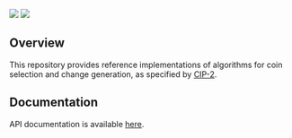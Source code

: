 <a href="https://hackage.haskell.org/package/cardano-coin-selection"><img src="https://img.shields.io/hackage/v/cardano-coin-selection?style=for-the-badge" /></a>
<a href="https://github.com/input-output-hk/cardano-coin-selection/releases"><img src="https://img.shields.io/github/v/release/input-output-hk/cardano-coin-selection?color=%239b59b6&label=RELEASE&sort=semver&style=for-the-badge"/></a>

## Overview

This repository provides reference implementations of algorithms for coin selection and change generation, as specified by [CIP-2](https://cips.cardano.org/cips/cip2/).

## Documentation

API documentation is available [here](https://input-output-hk.github.io/cardano-coin-selection/haddock).
